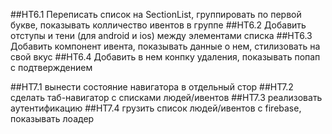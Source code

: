 ##HT6.1 Переписать список на SectionList, группировать по первой букве, показывать колличество ивентов в группе
##HT6.2 Добавить отступы и тени (для android и ios) между элементами списка
##HT6.3 Добавить компонент ивента, показывать данные о нем, стилизовать на свой вкус
##HT6.4 Добавить в нем конпку удаления, показывать попап с подтверждением

##HT7.1 вынести состояние навигатора в отдельный стор
##HT7.2 сделать таб-навигатор с списками людей/ивентов
##HT7.3 реализовать аутентификацию
##HT7.4 грузить список людей/ивентов с firebase, показывать лоадер